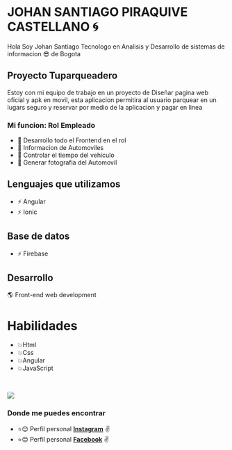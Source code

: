 # JOHAN SANTIAGO PIRAQUIVE CASTELLANO 🌀

Hola Soy Johan Santiago Tecnologo en Analisis y Desarrollo de sistemas de informacion 😎 de Bogota

## Proyecto Tuparqueadero
Estoy con mi equipo de trabajo en un proyecto de Diseñar pagina web oficial y apk en movil, esta aplicacion permitira al usuario parquear en un lugars seguro y reservar por medio de la aplicacion y pagar en linea

### Mi funcion: Rol Empleado
- 🔷 Desarrollo todo el Frontend en el rol
- 🔷 Informacion de Automoviles
- 🔷 Controlar el tiempo del vehiculo
- 🔷 Generar fotografia del Automovil

## Lenguajes que utilizamos
- ⚡ Angular
- ⚡ Ionic
## Base de datos
- ⚡ Firebase
 
## Desarrollo

🌎 Front-end web development


# Habilidades 
- 💥Html    
- 💥Css
- 💥Angular
- 💥JavaScript


<br>

![](https://media2.giphy.com/media/qgQUggAC3Pfv687qPC/giphy.gif?cid=ecf05e471u64m1zzoha0srn7hz5kzx1sdmrvjimjmailds5b&rid=giphy.gif&ct=g)
<br>

### Donde me puedes encontrar

- :star::blush: Perfil personal **[Instagram](https://www.instagram.com/johan_santiago_100/)** :v:
- :star::blush: Perfil personal **[Facebook](https://www.facebook.com/santiago.piraquive.9)** :v:

